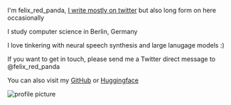 

I'm felix_red_panda, [I write mostly on twitter](https://twitter.com/felix_red_panda) but also long form on here occasionally

I study computer science in Berlin, Germany

I love tinkering with neural speech synthesis and large lanugage models :)

If you want to get in touch, please send me a Twitter direct message to @felix_red_panda

You can also visit my [GitHub](https://github.com/felix-red-panda) or [Huggingface](https://huggingface.co/felix-red-panda)

![profile picture](/profile.jpg)
<!-- ![profile picture](https://i.imgur.com/PQiHA0E.jpeg) -->
<!-- ![profile picture](/assets/profile.jpg) -->
<!-- https://felix-red-panda.github.io/assets/profile.jpg -->

